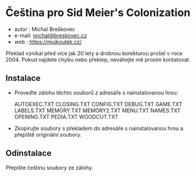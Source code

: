 # Čeština pro Sid Meier's Colonization

- autor : Michal Breškovec
- e-mail: michal@breskovec.cz
- web   : https://mujkoutek.cz/

Překlad vznikal před více jak 20 lety a drobnou korekturou prošel v roce 2004. Pokud najdete chybu nebo překlep, neváhejte mě prosím kontatovat.

## Instalace

- Proveďte zálohu těchto souborů z adresáře s nainstalovanou hrou:

    AUTOEXEC.TXT
    CLOSING.TXT
    CONFIG.TXT
    DEBUG.TXT
    GAME.TXT
    LABELS.TXT
    MEMORY.TXT
    MEMORY2.TXT
    MENU.TXT
    NAMES.TXT
    OPENING.TXT
    PEDIA.TXT
    WOODCUT.TXT
    
- Zkopírujte soubory s překladem do adresáře s nainstalovanou hrou a přepiště originální soubory.

## Odinstalace 

Přepište češtinu soubory ze zálohy.
